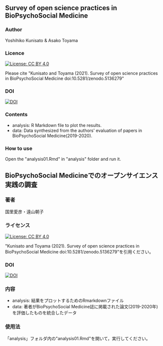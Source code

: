 ## Survey of open science practices in BioPsychoSocial Medicine

### Author

Yoshihiko Kunisato & ‪Asako Toyama

### Licence

[![License: CC BY 4.0](https://licensebuttons.net/l/by/4.0/80x15.png)](https://creativecommons.org/licenses/by/4.0/)

Please cite "Kunisato and Toyama (2021). Survey of open science practices in BioPsychoSocial Medicine doi:10.5281/zenodo.5136279"

### DOI

[![DOI](https://zenodo.org/badge/388279203.svg)](https://zenodo.org/badge/latestdoi/388279203)

### Contents

- analysis: R Markdown file to plot the results.
- data: Data synthesized from the authors' evaluation of papers in BioPsychoSocial Medicine(2019-2020).

### How to use

Open the "analysis01.Rmd" in "analysis" folder and run it.



## BioPsychoSocial Medicineでのオープンサイエンス実践の調査

### 著者

国里愛彦・遠山朝子

### ライセンス

[![License: CC BY 4.0](https://licensebuttons.net/l/by/4.0/80x15.png)](https://creativecommons.org/licenses/by/4.0/)

"Kunisato and Toyama (2021). Survey of open science practices in BioPsychoSocial Medicine doi:10.5281/zenodo.5136279"を引用ください。

### DOI

[![DOI](https://zenodo.org/badge/388279203.svg)](https://zenodo.org/badge/latestdoi/388279203)

### 内容

- analysis: 結果をプロットするためのRmarkdownファイル
- data: 著者がBioPsychoSocial Medicine誌に掲載された論文(2019-2020年)を評価したものを統合したデータ

### 使用法

「analysis」フォルダ内の"analysis01.Rmd"を開いて，実行してください。
